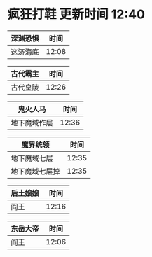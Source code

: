 # 疯狂打鞋 更新时间 12:40

| 深渊恐惧   | 时间    |
|--------|-------|
| 这济海底 | 12:08 |

| 古代霸主   | 时间    |
|--------|-------|
| 古代皇陵 | 12:26 |

| 鬼火人马   | 时间    |
|--------|-------|
| 地下魔域作层 | 12:36 |

| 魔界统领   | 时间    |
|--------|-------|
| 地下魔域七层 | 12:35 |
| 地下魔域七层掉 | 12:35 |

| 后土娘娘   | 时间    |
|--------|-------|
| 阎王 | 12:16 |

| 东岳大帝   | 时间    |
|--------|-------|
| 阎王 | 12:06 |